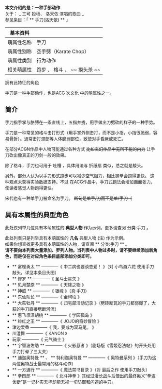 **本文介绍的是：一种手部动作**  
关于： _ 三可  投稿、  洛天依  演唱的歌曲 _  
参见条目：「 ** 手刀(洛天依)  ** 」

|  **基本资料**  ||
|---|---|
|萌属性名称  |  手刀   |
|萌属性别称  |  空手劈（Karate Chop）   |
|萌属性类别  |  行为动作   |
|相关萌属性  |  跑步  、  格斗  、 ~~ 摸头杀  ~~  |
拥有此特征的角色  
  
手刀是一种手部动作，也是ACG  次文化  中的萌属性之一。

##  简介

手刀指手掌与胳膊在一条直线上，五指并拢，用手做出刀劈砍的样子的一种手势。

手刀是一种常见的格斗击打形式（用手掌外侧击打，而不是小指，小指很脆弱，容易骨折）。通常击打颈部等人体脆弱部位，致使对手昏厥或死亡。

在部分ACGN作品中人物可能通过各种方式 ~~比如玄幻作品中无所不能的内力~~ 让手刀砍出像真正的刀剑一般的效果。

除了格斗，手刀也可用于  吐槽  ，具体用法与  折纸扇  类似，总之就是敲头。

另外，部分人认为以手刀形式跑步可以减少空气阻力，相比握拳会跑得更快。  这种观点未获得实验数据支持。不过
在ACG作品中，手刀式跑法会增加画面张力，使读者感觉人物跑得更快。

宋代也有一种单手刀被命名为手刀。 ~~断句是单手/刀而不是单/手刀（~~

##  具有本属性的典型角色

此处仅列举几位具有本萌属性的 **典型人物** 作为示例。更多请查阅  分类:手刀  。

此处列表只是列举具有本萌属性的 **几名** 典型人物  (注)  作为示例。  
如果你想查找更多具有本萌属性的人物，请查阅 ** 分类:手刀  ** 。  
**请不要向本列表大量添加、罗列人物。当列表中人物过多时，请不要继续添加新角色，而是仅在对应角色条目底部添加分类即可。**

  * ** 富㭴勇太  ** ————《  中二病也要谈恋爱！  》（对  小鸟游六花  使用手刀敲头，详见本条目头图） 
  * ** 修罗  ** ————《  圣斗士星矢  》 
  * ** 见月楚原  ** ————《  天降之物  》 
  * ** 神威  ** ————《  银魂  》（真·手刀） 
  * ** 东仙队长  ** ————《  金坷垃  》 
  * ** 大萩牡丹  ** ————《  归宅部活动记录  》（劈砖断瓦的手刀都弱爆了，大萩的手刀直接劈断河流） 
  * ** 惠飞须泽胡桃  ** ————《  学园孤岛  》 
  * ** 绯红之王  ** ————《  JOJO的奇妙冒险  》 
  * 津边爱香  ————《  我，要成为双马尾。  》 
  * 川澄舞  ————《  KANON  》 
  * 玩家 ————《  元气骑士  》 
  * ** 宇智波佐助  ** ————《  火影忍者  》（剧场版《雪姬忍法帖》的开头处用手刀打晕了三太夫） 
  * ** 迪迦奥特曼  ** 、 ** 特利迦奥特曼  ** ————《  奥特曼系列  》（手刀为这两位奥特战士最常用的格斗动作） 
  * ** 一方通行  ** ————《  魔法禁书目录  》（对  最后之作  使用手刀敲头） 
  * ** 拳四郎  ** ————《  北斗神拳  》其经过漫长战斗后悟出的最终奥义“拳盗舍断”是一记朴实无华却能无视一切防御和闪避的手刀。 

